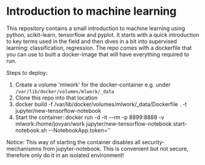# Introduction to machine learning

This repository contains a small introduction to machine learning using python, scikit-learn, tensorflow and pyplot. 
It starts with a quick introduction to key terms used in the field and then dives in a bit into supervised learning: classification, regression.
The repo comes with a dockerfile that you can use to built a docker-image that will have everything required to run. 

Steps to deploy:
1. Create a volume 'mlwork' for the docker-container e.g. under `/var/lib/docker/volumes/mlwork/_data`
2. Clone this repo into that location
3. docker build -f /var/lib/docker/volumes/mlwork/_data/Dockerfile . -t jupyter/new-tensorflow-notebook
4. Start the container:
docker run -d -it --rm -p 8899:8888 -v mlwork:/home/jovyan/work jupyter/new-tensorflow-notebook start-notebook.sh --NotebookApp.token=''

Notice: This way of starting the container disables all security-mechanismns from jupyter-notebook. This is convenient but not secure, therefore only do it in an isolated environment!
